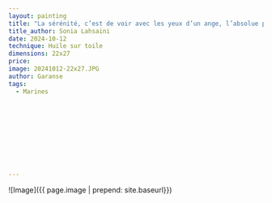```yaml
---
layout: painting
title: "La sérénité, c’est de voir avec les yeux d’un ange, l’absolue profondeur du silence."                                                                                                 
title_author: Sonia Lahsaini                                                            
date: 2024-10-12
technique: Huile sur toile 
dimensions: 22x27
price: 
image: 20241012-22x27.JPG
author: Garanse
tags:
  - Marines
  
  
  
  
  
  
  
  
  
  
---
```

![Image]({{ page.image | prepend: site.baseurl}})

